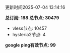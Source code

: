 更新时间2025-07-04 13:14:16

**总订阅: 188**
**总节点: 30479**
- vless节点: 10457
- hysteria2节点: 4

**google ping有效节点: 99**
